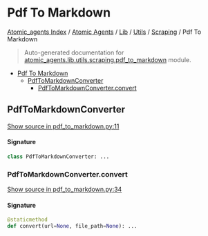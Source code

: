 # Pdf To Markdown

[Atomic_agents Index](../../../../README.md#atomic_agents-index) / [Atomic Agents](../../../index.md#atomic-agents) / [Lib](../../index.md#lib) / [Utils](../index.md#utils) / [Scraping](./index.md#scraping) / Pdf To Markdown

> Auto-generated documentation for [atomic_agents.lib.utils.scraping.pdf_to_markdown](../../../../../../atomic_agents/lib/utils/scraping/pdf_to_markdown.py) module.

- [Pdf To Markdown](#pdf-to-markdown)
  - [PdfToMarkdownConverter](#pdftomarkdownconverter)
    - [PdfToMarkdownConverter.convert](#pdftomarkdownconverterconvert)

## PdfToMarkdownConverter

[Show source in pdf_to_markdown.py:11](../../../../../../atomic_agents/lib/utils/scraping/pdf_to_markdown.py#L11)

#### Signature

```python
class PdfToMarkdownConverter: ...
```

### PdfToMarkdownConverter.convert

[Show source in pdf_to_markdown.py:34](../../../../../../atomic_agents/lib/utils/scraping/pdf_to_markdown.py#L34)

#### Signature

```python
@staticmethod
def convert(url=None, file_path=None): ...
```